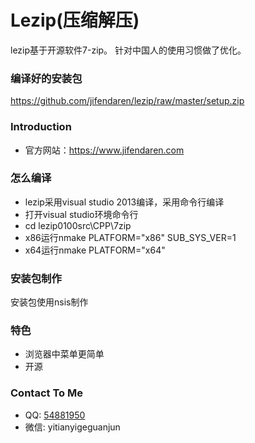 Lezip(压缩解压)
==================
lezip基于开源软件7-zip。
针对中国人的使用习惯做了优化。

### 编译好的安装包
https://github.com/jifendaren/lezip/raw/master/setup.zip

### Introduction
* 官方网站：https://www.jifendaren.com

### 怎么编译
* lezip采用visual studio 2013编译，采用命令行编译
* 打开visual studio环境命令行
* cd lezip0100src\CPP\7zip
* x86运行nmake PLATFORM="x86" SUB_SYS_VER=1
* x64运行nmake PLATFORM="x64"

### 安装包制作
安装包使用nsis制作

### 特色
* 浏览器中菜单更简单
* 开源

### Contact To Me
 * QQ: [54881950](http://wpa.qq.com/msgrd?v=3&uin=54881950&site=qq&menu=yes)
 * 微信: yitianyigeguanjun



